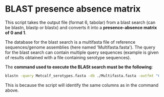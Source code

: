 # BLAST presence absence matrix

This script takes the output file (format 6, tabolar) from a blast search (can be blastn, blastp or blastx) and converts it into a **presence-absence matrix of 0 and 1**.

The database for the blast search is a multifasta file of reference sequences/genome assemblies (here named 'Multifasta.fasta'). The query for the blast search can contain multiple query sequences (example is given of results obtained with a file containing serotype sequences).

The **command used to execute the BLASt search must be the following**: 

```bash
blastn -query Metcalf_serotypes.fasta -db ./Multifasta.fasta -outfmt "6 qseqid sseqid stitle pident qcovs length qlen mismatch gapopen qstart qend sstart send evalue bitscore"-evalue 0.00001 -num_threads 4 -out rel_BLAST_results.txt
```

This is because the script will identify the same columns as in the command above.
